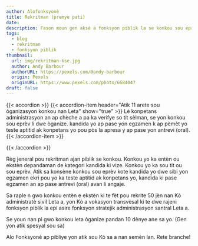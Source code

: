 ```yaml
---
author: Alofonksyonè
title: Rekritman (premye pati)
date: 
description: Fason moun gen aksè a fonksyon piblik la se konkou sou eprèv.
tags:
  - blog
  - rekritman
  - fonksyon piblik
thumbnail:
  url: img/rekritman-kse.jpg
  author: Andy Barbour
  authorURL: https://pexels.com/@andy-barbour
  origin: Pexels
  originURL: https://www.pexels.com/photo/6684047
draft: false
---
```


{{< accordion >}}
  {{< accordion-item header="Atik 11 arete sou òganizasyon konkou nan Leta" show="true" >}}
  Lè konpetans administrasyon an ap chèche a pa ka verifye so tit sèlman, se yon konkou sou eprèv li dwe òganize. kandida yo ap pase yon egzamen k ap pèmèt yo teste aptitid ak konpetans yo pou pòs la apresa y ap pase yon antrevi (oral).
  {{< /accordion-item >}}
  <!-- {{< accordion-item header="Accordion Item #2" >}}
    This is the third item's accordion body.
  {{< /accordion-item >}} -->
  <!-- {{< accordion-item header="Accordion Item #3" >}}
    This is the third item's accordion body.
  {{< /accordion-item >}} -->
{{< /accordion >}}

Règ jeneral pou rekritman ajan piblik se konkou. Konkou yo ka entèn ou ekstèn depandaman de kategori kandida ki vize. Konkou yo ka sou tit ou sou eprèv. Atik sa konsène konkou sou eprèv kote kandida yo dwe sibi yon egzamen ekri pou yo ka teste aptitid ak konpetans yo, kandida ki pase egzamen an ap pase antrevi (oral) avan li angaje. 

Sa raple n gwo konkou entèn e ekstèn ki te fèt pou rekrite 50 jèn nan Kò administratè sivil Leta a, yon Kò a vokasyon transvèsal ki te dwe rajeni fonksyon piblik la epi asire fonksyon stratejik administrasyon santral Leta a.

Se youn nan pi gwo konkou leta òganize pandan 10 dènye ane sa yo. (Gen yon atik spesyal sou sa)

Alo Fonksyonè ap pibliye yon atik sou Kò sa a nan semèn lan. Rete branche!